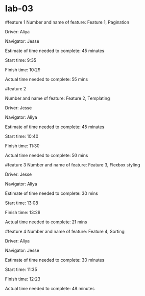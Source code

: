 # lab-03
#feature 1
Number and name of feature: Feature 1, Pagination

Driver: Aliya

Navigator: Jesse

Estimate of time needed to complete: 45 minutes

Start time: 9:35

Finish time: 10:29

Actual time needed to complete: 55 mins

#feature 2

Number and name of feature: Feature 2, Templating

Driver: Jesse

Navigator: Aliya

Estimate of time needed to complete: 45 minutes

Start time: 10:40

Finish time: 11:30

Actual time needed to complete: 50 mins

#feature 3
Number and name of feature: Feature 3, Flexbox styling

Driver: Jesse

Navigator: Aliya

Estimate of time needed to complete: 30 mins

Start time: 13:08

Finish time: 13:29

Actual time needed to complete: 21 mins


#feature 4
Number and name of feature: Feature 4, Sorting

Driver: Aliya

Navigator: Jesse

Estimate of time needed to complete: 30 minutes

Start time: 11:35

Finish time: 12:23

Actual time needed to complete: 48 minutes